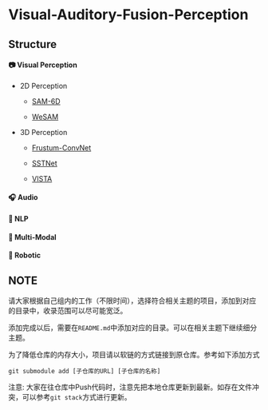 # Visual-Auditory-Fusion-Perception

## Structure

#### 📷 Visual Perception

- 2D Perception

  - [SAM-6D](Visual-Perception/2D-Perception/SAM-6D/)

  - [WeSAM](Visual-Perception/2D-Perception/WeSAM/)

- 3D Perception

  - [Frustum-ConvNet](Visual-Perception/3D-Perception/Frustum-ConvNet/)

  - [SSTNet](Visual-Perception/3D-Perception/SSTNet/)

  - [VISTA](Visual-Perception/3D-Perception/VISTA/)


#### 🎧 Audio


#### 💬 NLP


#### 🔮 Multi-Modal


#### 🤖 Robotic



## NOTE

请大家根据自己组内的工作（不限时间），选择符合相关主题的项目，添加到对应的目录中，收录范围可以尽可能宽泛。

添加完成以后，需要在`README.md`中添加对应的目录。可以在相关主题下继续细分主题。

为了降低仓库的内存大小，项目请以软链的方式链接到原仓库。参考如下添加方式

```
git submodule add [子仓库的URL] [子仓库的名称]
```

注意: 大家在往仓库中Push代码时，注意先把本地仓库更新到最新。如存在文件冲突，可以参考`git stack`方式进行更新。